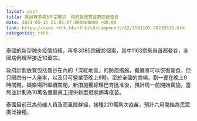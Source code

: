 ```yaml
---
layout: post
title: 泰國再多逾3千宗確診　政府擬放寬餐廳恢復堂食
date: 2021-05-15 21:05:07.000000000 +08:00
link: https://news.rthk.hk/rthk/ch/component/k2/1591102-20210515.htm
categories: rthk
---
```


泰國的新型肺炎疫情持續，再多3095宗確診個案，其中1163宗來自首都曼谷，全國病例增至接近10萬宗。

政府計劃放寬包括曼谷在內的「深紅地區」的防疫措施，餐廳將可以恢復堂食，但只限四分一入座率，以及只可營業至晚上9時。至於全國的商場，劃一要在晚上9時關閉，娛樂場所繼續關閉。新措施獲總理巴育批准後，預計周一前開始實施。當局並計劃為10萬名餐廳員工提供新型冠狀病毒疫苗。

泰國目前已為前線人員及高風險群組，接種220萬劑次疫苗，預計六月開始為民眾廣泛接種。
